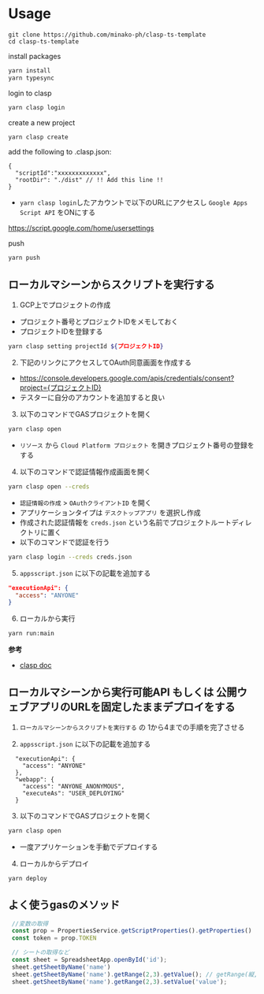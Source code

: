 # Usage

```
git clone https://github.com/minako-ph/clasp-ts-template 
cd clasp-ts-template
```

install packages
```bash
yarn install
yarn typesync
```

login to clasp
```bash
yarn clasp login
```

create a new project
```bash
yarn clasp create
```

add the following to .clasp.json:
```
{
  "scriptId":"xxxxxxxxxxxxx",
  "rootDir": "./dist" // !! Add this line !!
}
```

- `yarn clasp login`したアカウントで以下のURLにアクセスし `Google Apps Script API` をONにする  

https://script.google.com/home/usersettings

push
```bash
yarn push
```

## ローカルマシーンからスクリプトを実行する

1. GCP上でプロジェクトの作成
  - プロジェクト番号とプロジェクトIDをメモしておく
  - プロジェクトIDを登録する
```bash
yarn clasp setting projectId ${プロジェクトID}
```

2. 下記のリンクにアクセスしてOAuth同意画面を作成する
  - https://console.developers.google.com/apis/credentials/consent?project={プロジェクトID}
  - テスターに自分のアカウントを追加すると良い

3. 以下のコマンドでGASプロジェクトを開く
```bash
yarn clasp open
```
- `リソース` から `Cloud Platform プロジェクト` を開きプロジェクト番号の登録をする


4. 以下のコマンドで認証情報作成画面を開く
```bash
yarn clasp open --creds
```
- `認証情報の作成` > `OAuthクライアントID` を開く
- アプリケーションタイプは `デスクトップアプリ` を選択し作成
- 作成された認証情報を `creds.json` という名前でプロジェクトルートディレクトリに置く
- 以下のコマンドで認証を行う
```bash
yarn clasp login --creds creds.json
```

5. `appsscript.json` に以下の記載を追加する
```json
"executionApi": {
  "access": "ANYONE"
}
```

6. ローカルから実行
```bash
yarn run:main
```

**参考**
- [clasp doc](https://github.com/google/clasp/blob/master/docs/run.md)

## ローカルマシーンから実行可能API もしくは 公開ウェブアプリのURLを固定したままデプロイをする

1. `ローカルマシーンからスクリプトを実行する` の 1から4までの手順を完了させる

2. `appsscript.json` に以下の記載を追加する
```
  "executionApi": {
    "access": "ANYONE"
  },
  "webapp": {
    "access": "ANYONE_ANONYMOUS",
    "executeAs": "USER_DEPLOYING"
  }
```

3. 以下のコマンドでGASプロジェクトを開く
```bash
yarn clasp open
```
- 一度アプリケーションを手動でデプロイする

4. ローカルからデプロイ
```bash
yarn deploy
```


## よく使うgasのメソッド
```js
 //変数の取得
 const prop = PropertiesService.getScriptProperties().getProperties()
 const token = prop.TOKEN

 // シートの取得など
 const sheet = SpreadsheetApp.openById('id');
 sheet.getSheetByName('name')
 sheet.getSheetByName('name').getRange(2,3).getValue(); // getRange(縦, 横)
 sheet.getSheetByName('name').getRange(2,3).setValue('value');
```
